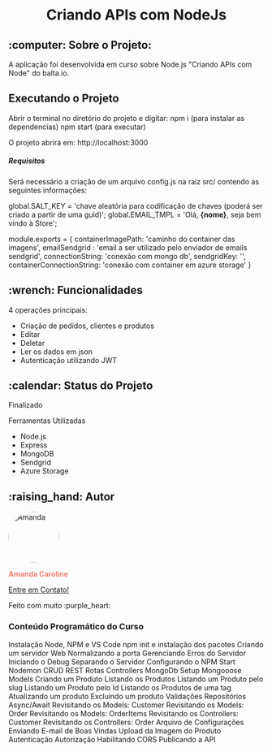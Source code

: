 <h1 align="center">
Criando APIs com NodeJs
</h1>

<h2>:computer: Sobre o Projeto:</h2>
<p>A aplicação foi desenvolvida em curso sobre Node.js "Criando APIs com Node" do balta.io.</p>

<h2>Executando o Projeto</h2>
<p>Abrir o terminal no diretório do projeto e digitar: 
  npm i (para instalar as dependencias)
  npm start (para executar)</p>
<p>O projeto abrirá em: http://localhost:3000</p>
<h5>Requisitos</h5>
<p>Será necessário a criação de um arquivo config.js na raiz src/ contendo as seguintes informações:</p>
<p>
global.SALT_KEY = 'chave aleatória para codificação de chaves (poderá ser criado a partir de uma guid)';
global.EMAIL_TMPL = 'Olá, <strong>{nome}</strong>, seja bem vindo à Store';

module.exports = {
    containerImagePath: 'caminho do container das imagens',
    emailSendgrid : 'email a ser utilizado pelo enviador de emails sendgrid',
    connectionString: 'conexão com mongo db',
    sendgridKey: '',
    containerConnectionString: 'conexão com container em azure storage'
} 
</p>

<h2>:wrench: Funcionalidades</h2>
<p>4 operações principais: 
<ul>
<li>Criação de pedidos, clientes e produtos</li>
<li>Editar</li>
<li>Deletar</li>
<li>Ler os dados em json</li>
<li>Autenticação utilizando JWT</li>
</ul>
</ul>
</p>

<h2>:calendar: Status do Projeto</h2>
<p>Finalizado</p>

<p>Ferramentas Utilizadas
<ul>
<li>Node.js</li>
<li>Express</li>
<li>MongoDB</li>
<li>Sendgrid</li>
<li>Azure Storage</li>
</ul>
</p>

<h2>:raising_hand: Autor</h2>
<img src="https://avatars0.githubusercontent.com/u/69413795?s=460&u=b2a185aae214f42fa37c9a78d7a22e83571bf82f&v=4" width="100px;" style="border-radius: 50%;" alt="Amanda"/>
<p style="font-weight:bold; color:#FA8072" >Amanda Caroline<p>
<a href="https://www.linkedin.com/in/amandaalmeidaacsa/" alt="Linkedin">Entre em Contato!</a>
<p>Feito com muito :purple_heart: </p>

<h3>Conteúdo Programático do Curso</h3>
Instalação Node, NPM e VS Code
npm init e instalação dos pacotes
Criando um servidor Web
Normalizando a porta
Gerenciando Erros do Servidor
Iniciando o Debug
Separando o Servidor
Configurando o NPM Start
Nodemon
CRUD REST
Rotas
Controllers
MongoDb Setup
Mongooose
Models
Criando um Produto
Listando os Produtos
Listando um Produto pelo slug
Listando um Produto pelo Id
Listando os Produtos de uma tag
Atualizando um produto
Excluindo um produto
Validações
Repositórios
Async/Await
Revisitando os Models: Customer
Revisitando os Models: Order
Revisitando os Models: OrderItems
Revisitando os Controllers: Customer
Revisitando os Controllers: Order
Arquivo de Configurações
Enviando E-mail de Boas Vindas
Upload da Imagem do Produto
Autenticação
Autorização
Habilitando CORS
Publicando a API
